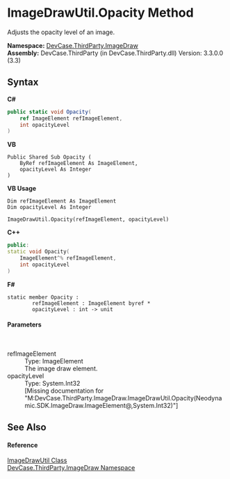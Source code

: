 # ImageDrawUtil.Opacity Method 
 

Adjusts the opacity level of an image.

**Namespace:**&nbsp;<a href="N_DevCase_ThirdParty_ImageDraw">DevCase.ThirdParty.ImageDraw</a><br />**Assembly:**&nbsp;DevCase.ThirdParty (in DevCase.ThirdParty.dll) Version: 3.3.0.0 (3.3)

## Syntax

**C#**<br />
``` C#
public static void Opacity(
	ref ImageElement refImageElement,
	int opacityLevel
)
```

**VB**<br />
``` VB
Public Shared Sub Opacity ( 
	ByRef refImageElement As ImageElement,
	opacityLevel As Integer
)
```

**VB Usage**<br />
``` VB Usage
Dim refImageElement As ImageElement
Dim opacityLevel As Integer

ImageDrawUtil.Opacity(refImageElement, opacityLevel)
```

**C++**<br />
``` C++
public:
static void Opacity(
	ImageElement^% refImageElement, 
	int opacityLevel
)
```

**F#**<br />
``` F#
static member Opacity : 
        refImageElement : ImageElement byref * 
        opacityLevel : int -> unit 

```


#### Parameters
&nbsp;<dl><dt>refImageElement</dt><dd>Type: ImageElement<br />The image draw element.</dd><dt>opacityLevel</dt><dd>Type: System.Int32<br />\[Missing <param name="opacityLevel"/> documentation for "M:DevCase.ThirdParty.ImageDraw.ImageDrawUtil.Opacity(Neodynamic.SDK.ImageDraw.ImageElement@,System.Int32)"\]</dd></dl>

## See Also


#### Reference
<a href="T_DevCase_ThirdParty_ImageDraw_ImageDrawUtil">ImageDrawUtil Class</a><br /><a href="N_DevCase_ThirdParty_ImageDraw">DevCase.ThirdParty.ImageDraw Namespace</a><br />